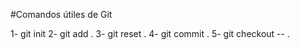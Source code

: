 #Comandos útiles de Git

1- git init
2- git add .
3- git reset .
4- git commit .
5- git checkout -- .
